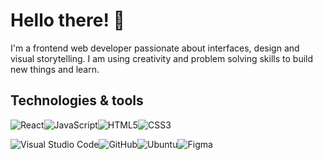 # Hello there! 👋
I'm a frontend web developer passionate about interfaces, design and visual storytelling. I am using creativity and problem solving skills to build new things and learn.

## Technologies & tools
![React](https://img.shields.io/badge/react-%2320232a.svg?style=flat&logo=react&logoColor=%2361DAFB)![JavaScript](https://img.shields.io/badge/javascript-%23323330.svg?style=flat&logo=javascript&logoColor=%23F7DF1E)![HTML5](https://img.shields.io/badge/html5-%23E34F26.svg?style=flat&logo=html5&logoColor=white)![CSS3](https://img.shields.io/badge/css3-%231572B6.svg?style=flat&logo=css3&logoColor=white)
  
![Visual Studio Code](https://img.shields.io/badge/Visual%20Studio%20Code-0078d7.svg?style=flat&logo=visual-studio-code&logoColor=white)![GitHub](https://img.shields.io/badge/github-%23121011.svg?style=flat&logo=github&logoColor=white)![Ubuntu](https://img.shields.io/badge/Ubuntu-E95420?style=flat&logo=ubuntu&logoColor=white)![Figma](https://img.shields.io/badge/figma-%23F24E1E.svg?style=flat&logo=figma&logoColor=white)
